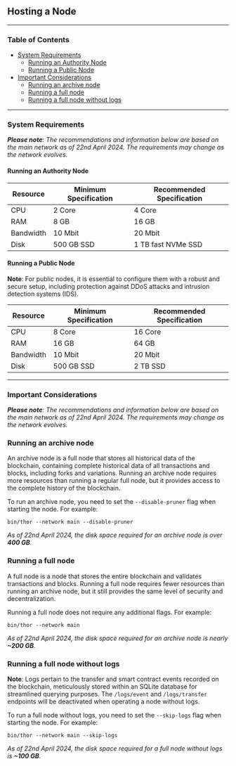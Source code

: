 ## Hosting a Node

___

### Table of Contents

- [System Requirements](#system-requirements)
    - [Running an Authority Node](#running-an-authority-node)
    - [Running a Public Node](#running-a-public-node)
- [Important Considerations](#important-considerations)
    - [Running an archive node](#running-an-archive-node)
    - [Running a full node](#running-a-full-node)
    - [Running a full node without logs](#running-a-full-node-without-logs)

___

### System Requirements

_**Please note**: The recommendations and information below are based on the main network as of 22nd April 2024. The
requirements may change as the network evolves._

#### Running an Authority Node

| Resource  | Minimum Specification | Recommended Specification |
|-----------|-----------------------|---------------------------|
| CPU       | 2 Core                | 4 Core                    |
| RAM       | 8 GB                  | 16 GB                     |
| Bandwidth | 10 Mbit               | 20 Mbit                   |
| Disk      | 500 GB SSD            | 1 TB fast NVMe SSD        |

#### Running a Public Node

**Note**: For public nodes, it is essential to configure them with a robust and secure setup, including protection
against DDoS attacks and intrusion detection systems (IDS).

| Resource  | Minimum Specification | Recommended Specification |
|-----------|-----------------------|---------------------------|
| CPU       | 8 Core                | 16 Core                   |
| RAM       | 16 GB                 | 64 GB                     |
| Bandwidth | 10 Mbit               | 20 Mbit                   |
| Disk      | 500 GB SSD            | 2 TB SSD                  |

___

### Important Considerations

_**Please note**: The recommendations and information below are based on the main network as of 22nd April 2024. The
requirements may change as the network evolves._


### Running an archive node

An archive node is a full node that stores all historical data of the blockchain, containing complete historical data of
all transactions and blocks, including forks and variations. Running an archive node requires more resources than
running a regular full node, but it provides access to the complete history of the blockchain.

To run an archive node, you need to set the `--disable-pruner` flag when starting the node. For example:

```shell
bin/thor --network main --disable-pruner
```

_As of 22nd April 2024, the disk space required for an archive node is over **400 GB**._

### Running a full node

A full node is a node that stores the entire blockchain and validates transactions and blocks. Running a full node
requires fewer resources than running an archive node, but it still provides the same level of security and
decentralization.

Running a full node does not require any additional flags. For example:

```shell
bin/thor --network main
```

_As of 22nd April 2024, the disk space required for an archive node is nearly **~200 GB**._

### Running a full node without logs

**Note**: Logs pertain to the transfer and smart contract events recorded on the blockchain, meticulously stored
within an SQLite database for streamlined querying purposes. The `/logs/event` and `/logs/transfer` endpoints will be
deactivated when operating a node without logs.

To run a full node without logs, you need to set the `--skip-logs` flag when starting the node. For example:

```shell
bin/thor --network main --skip-logs
```

_As of 22nd April 2024, the disk space required for a full node without logs is **~100 GB**._
